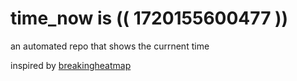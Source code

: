 # time_now is (( 1720155600477 ))

an automated repo that shows the currnent time

inspired by [breakingheatmap](https://github.com/breakingheatmap/breakingheatmap)